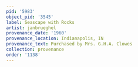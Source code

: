 ```yaml
---
pid: '5983'
object_pid: '3545'
label: Seascape with Rocks
artist: janbrueghel
provenance_date: '1960'
provenance_location: Indianapolis, IN
provenance_text: Purchased by Mrs. G.H.A. Clowes
collection: provenance
order: '1138'
---
```

